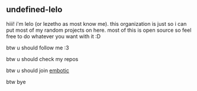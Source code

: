 ## undefined-lelo

hiii! i'm lelo (or lezetho as most know me). this organization is just so i can put most of my random projects on here. most of this is open source so feel free to do whatever you want with it :D

btw u should follow me :3

btw u should check my repos

btw u should join [embotic](https://embotic.xyz)

btw bye
